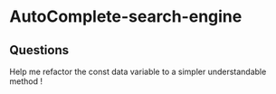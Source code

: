 # AutoComplete-search-engine
## Questions 
Help me refactor the const data variable to a simpler understandable method !

